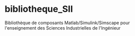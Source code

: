 # bibliotheque_SII
Bibliothèque de composants Matlab/Simulink/Simscape pour l'enseignement des Sciences Industrielles de l'Ingénieur

